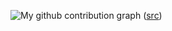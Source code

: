 ![My github contribution graph](https://pbs.twimg.com/media/Fp3wRR9X0AEwayc?format=jpg&name=medium) ([src](https://twitter.com/ManuelaXibanya/status/1629723165352968192/photo/1))
